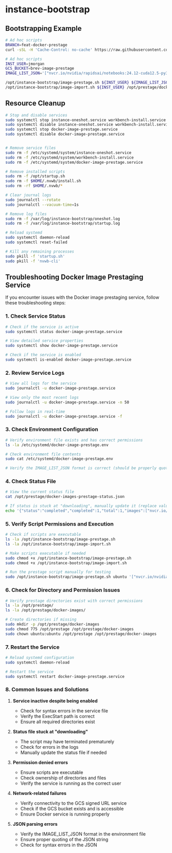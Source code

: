 # instance-bootstrap


## Bootstrapping Example

```bash
# Ad hoc scripts
BRANCH=feat-docker-prestage
curl -sSL -H 'Cache-Control: no-cache' https://raw.githubusercontent.com/project-gnr8/instance-bootstrap/refs/heads/${BRANCH}/oneshot.sh | bash -s -- ubuntu 535 "aws_timestream_access_key='test_key' aws_timestream_secret_key='test_secret' aws_timestream_database='test_db' aws_timestream_region='test_region' environmentID='test_envid'" '["nvcr.io/nvidia/rapidsai/notebooks:24.12-cuda12.5-py3.12"]' 'brev-image-prestage' ${BRANCH}

# Ad hoc scripts
INST_USER=jmorgan
GCS_BUCKET=brev-image-prestage
IMAGE_LIST_JSON='["nvcr.io/nvidia/rapidsai/notebooks:24.12-cuda12.5-py3.12"]'

/opt/instance-bootstrap/image-prestage.sh ${INST_USER} ${IMAGE_LIST_JSON} ${GCS_BUCKET}
/opt/instance-bootstrap/image-import.sh ${INST_USER} /opt/prestage/docker-images-prestage-status.json /opt/prestage/docker-images

```

## Resource Cleanup

```bash
# Stop and disable services
sudo systemctl stop instance-oneshot.service workbench-install.service
sudo systemctl disable instance-oneshot.service workbench-install.service
sudo systemctl stop docker-image-prestage.service
sudo systemctl disable docker-image-prestage.service


# Remove service files
sudo rm -f /etc/systemd/system/instance-oneshot.service
sudo rm -f /etc/systemd/system/workbench-install.service
sudo rm -f /etc/systemd/system/docker-image-prestage.service

# Remove installed scripts
sudo rm -f /opt/startup.sh
sudo rm -f $HOME/.nvwb/install.sh
sudo rm -rf $HOME/.nvwb/*

# Clear journal logs
sudo journalctl --rotate
sudo journalctl --vacuum-time=1s

# Remove log files
sudo rm -f /var/log/instance-bootstrap/oneshot.log
sudo rm -f /var/log/instance-bootstrap/startup.log

# Reload systemd
sudo systemctl daemon-reload
sudo systemctl reset-failed

# Kill any remaining processes
sudo pkill -f 'startup.sh'
sudo pkill -f 'nvwb-cli'
```

## Troubleshooting Docker Image Prestaging Service

If you encounter issues with the Docker image prestaging service, follow these troubleshooting steps:

### 1. Check Service Status

```bash
# Check if the service is active
sudo systemctl status docker-image-prestage.service

# View detailed service properties
sudo systemctl show docker-image-prestage.service

# Check if the service is enabled
sudo systemctl is-enabled docker-image-prestage.service
```

### 2. Review Service Logs

```bash
# View all logs for the service
sudo journalctl -u docker-image-prestage.service

# View only the most recent logs
sudo journalctl -u docker-image-prestage.service -n 50

# Follow logs in real-time
sudo journalctl -u docker-image-prestage.service -f
```

### 3. Check Environment Configuration

```bash
# Verify environment file exists and has correct permissions
ls -la /etc/systemd/docker-image-prestage.env

# Check environment file contents
sudo cat /etc/systemd/docker-image-prestage.env

# Verify the IMAGE_LIST_JSON format is correct (should be properly quoted)
```

### 4. Check Status File

```bash
# View the current status file
cat /opt/prestage/docker-images-prestage-status.json

# If status is stuck at "downloading", manually update it (replace values as needed)
echo '{"status":"completed","completed":1,"total":1,"images":["nvcr.io/nvidia/rapidsai/notebooks:24.12-cuda12.5-py3.12"]}' | sudo tee /opt/prestage/docker-images-prestage-status.json
```

### 5. Verify Script Permissions and Execution

```bash
# Check if scripts are executable
ls -la /opt/instance-bootstrap/image-prestage.sh
ls -la /opt/instance-bootstrap/image-import.sh

# Make scripts executable if needed
sudo chmod +x /opt/instance-bootstrap/image-prestage.sh
sudo chmod +x /opt/instance-bootstrap/image-import.sh

# Run the prestage script manually for testing
sudo /opt/instance-bootstrap/image-prestage.sh ubuntu '["nvcr.io/nvidia/rapidsai/notebooks:24.12-cuda12.5-py3.12"]' brev-image-prestage
```

### 6. Check for Directory and Permission Issues

```bash
# Verify prestage directories exist with correct permissions
ls -la /opt/prestage/
ls -la /opt/prestage/docker-images/

# Create directories if missing
sudo mkdir -p /opt/prestage/docker-images
sudo chmod 775 /opt/prestage /opt/prestage/docker-images
sudo chown ubuntu:ubuntu /opt/prestage /opt/prestage/docker-images
```

### 7. Restart the Service

```bash
# Reload systemd configuration
sudo systemctl daemon-reload

# Restart the service
sudo systemctl restart docker-image-prestage.service
```

### 8. Common Issues and Solutions

1. **Service inactive despite being enabled**
   - Check for syntax errors in the service file
   - Verify the ExecStart path is correct
   - Ensure all required directories exist

2. **Status file stuck at "downloading"**
   - The script may have terminated prematurely
   - Check for errors in the logs
   - Manually update the status file if needed

3. **Permission denied errors**
   - Ensure scripts are executable
   - Check ownership of directories and files
   - Verify the service is running as the correct user

4. **Network-related failures**
   - Verify connectivity to the GCS signed URL service
   - Check if the GCS bucket exists and is accessible
   - Ensure Docker service is running properly

5. **JSON parsing errors**
   - Verify the IMAGE_LIST_JSON format in the environment file
   - Ensure proper quoting of the JSON string
   - Check for syntax errors in the JSON
